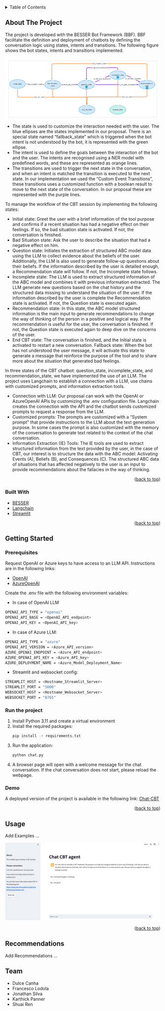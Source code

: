 <a name="readme-top"></a>


<!-- TABLE OF CONTENTS -->
<details>
  <summary>Table of Contents</summary>
  <ol>
    <li>
      <a href="#about-the-project">About The Project</a>
      <ul>
        <li><a href="#built-with">Built With</a></li>
      </ul>
    </li>
    <li>
      <a href="#getting-started">Getting Started</a>
      <ul>
        <li><a href="#prerequisites">Prerequisites</a></li>
        <li><a href="#running">Run the project</a></li>
        <li><a href="#demo">Demo</a></li>
      </ul>
    </li>
    <li><a href="#usage">Usage</a></li>
    <li><a href="#recommendations">Recommendations</a></li>
    <li><a href="#Team">Team</a></li>
  </ol>
</details>



<!-- ABOUT THE PROJECT -->
## About The Project

The project is developed with the BESSER Bot Framework (BBF). BBF facilitate the definition and deployment of chatbots by defining the conversation logic using states, intents and transitions. The following figure shows the bot states, intents and transitions implemented.


![bot start](img/bot_states.png)

* The state is used to customize the interaction needed with the user. The blue ellipses are the states implemented in our proposal. There is an special state named “fallback_state” which is triggered when the bot intent is not understood by the bot, it is represented with the green ellipse. 
* The intent is used to define the goals between the interaction of the bot and the user. The intents are recognised using a NER model with predefined words, and these are represented as orange lines. 
* The transitions are used to trigger the next state in the conversation, and when an intent is matched the transition is executed to the next state. In our implementation we used the “Custom Event Transitions”, these transitions uses a customized function with a boolean result to move to the next state of the conversation. In our proposal these are represented with the purple lines. 

To manage the workflow of the CBT session by implementing the following states:
* Initial state: Greet the user with a brief information of the tool purpose and confirms if a recent situation has had a negative effect on their feelings. If so, the bad situation state is activated. If not, the conversation is finished.
* Bad Situation state: Ask the user to describe the situation that had a negative effect on him.
* Question state: Initiates the extraction of structured ABC model data using the LLM to collect evidence about the beliefs of the user. Additionally, the LLM is also used to generate follow-up questions about their beliefs.  If the information described by the user is detailed enough, a Recommendation state will follow. If not, the Incomplete state follows.
* Incomplete state: The LLM is used to extract structured information of the ABC model and combines it with previous information extracted. The LLM generate new questions based on the chat history and the structured data missing to understand the situation of the user. If the information described by the user is complete the Recommendation state is activated. If not, the Question state is executed again. 
* Recommendation state: In this state, the ABC model structured information is the main input to generate recommendations to change the way of thinking of the person in a positive and logical way. If the recommendation is useful for the user, the conversation is finished. If not, the Question state is executed again to deep dive on the concerns of the user.
* End CBT state: The conversation is finished, and the Initial state is activated to restart a new conversation. 
Fallback state: When the bot has not understood the user message, it will activate this state to generate a message that reinforce the purpose of the tool and to share more about the situation that generated bad feelings.


In three states of the CBT chatbot: question_state, incomplete_state, and recommendation_state, we have implemented the use of an LLM. The project uses Langchain to establish a connection with a LLM, use chains with customized prompts, and information extraction tools. 

* Connection with LLM: Our proposal can work with the OpenAI or AzureOpenAI APIs by customizing the .env configuration file. Langchain creates the connection with the API and the chatbot sends customized prompts to request a response from the LLM.
* Customized prompts: The prompts are customized with a “System prompt” that provide instructions to the LLM about the text generation purpose. In some cases the prompt is also customized with the memory of the conversation to generate text related to the context of the chat conversation.
* Information Extraction (IE) Tools: The IE tools are used to extract structured information from the text provided by the user, in the case of CBT, our interest is to structure the data with the ABC model:  Activating Events (A), Beliefs (B), and Consequences (C). The structured ABC data of situations that has affected negatively to the user is an input to provide recommendations about the fallacies in the way of thinking.


<p align="right">(<a href="#readme-top">back to top</a>)</p>



### Built With

* [BESSER](https://besserbot-framework.readthedocs.io/en/latest/your_first_bot.html)
* [Langchain](https://api.python.langchain.com/en/latest/langchain_api_reference.html)
* [Streamlit](https://share.streamlit.io/deploy)

<p align="right">(<a href="#readme-top">back to top</a>)</p>



<!-- GETTING STARTED -->
## Getting Started

### Prerequisites

Request OpenAI or Azure keys to have access to an LLM API. Instructions are in the following links:

* [OpenAI](https://platform.openai.com/docs/quickstart)
* [AzureOpenAI](https://learn.microsoft.com/en-gb/azure/ai-services/openai/quickstart?tabs=command-line%2Cpython&pivots=programming-language-python)

Create the .env file with the following environment variables:

* In case of OpenAI LLM
```sh
OPENAI_API_TYPE = "openai"
OPENAI_API_BASE = <OpenAI_API_endpoint>
OPENAI_API_KEY = <OpenAI_API_key>
```

* In case of Azure LLM:
```sh
OPENAI_API_TYPE = "azure"
OPENAI_API_VERSION = <Azure_API_version>
AZURE_OPENAI_ENDPOINT = <Azure_API_endpoint>
AZURE_OPENAI_API_KEY = <Azure_API_key>
AZURE_DEPLOYMENT_NAME = <Azure_Model_Deployment_Name>
```

* Streamlit and websocket config:
```sh
STREAMLIT_HOST = <Hostname_Streamlit_Server>
STREAMLIT_PORT = "5000"
WEBSOCKET_HOST = <Hostname_Websocket_Server>
WEBSOCKET_PORT = "8765"
```



### Run the project

1. Install Python 3.11 and create a virtual environment
2. Install the required packages:
   ```sh
   pip install -r requirements.txt
   ```
3. Run the application:
   ```sh
   python chat.py
   ```
4. A browser page will open with a welcome message for the chat conversation. If the chat conversation does not start, please reload the webpage. 
   
### Demo

A deployed version of the project is available in the following link: [Chat-CBT](https://chat-cbt.streamlit.app/)

<p align="right">(<a href="#readme-top">back to top</a>)</p>

<!-- USAGE EXAMPLES -->
## Usage

Add Examples ...


![bot start](img/bot_welcome.png)

<p align="right">(<a href="#readme-top">back to top</a>)</p>



<!-- RECOMMENDATIONS -->
## Recommendations

Add Recommendations ...

<!-- TEAM -->
## Team
* Dulce Canha
* Francesco Lodola
* Jonathan Silva
* Karthick Panner
* Shuai Ren